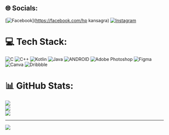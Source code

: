 
## 🌐 Socials:
[![Facebook](https://img.shields.io/badge/Facebook-%231877F2.svg?logo=Facebook&logoColor=white)](https://facebook.com/hp kansagra) [![Instagram](https://img.shields.io/badge/Instagram-%23E4405F.svg?logo=Instagram&logoColor=white)](https://instagram.com/harsh_10_38) 

# 💻 Tech Stack:
![C](https://img.shields.io/badge/c-%2300599C.svg?style=for-the-badge&logo=c&logoColor=white) ![C++](https://img.shields.io/badge/c++-%2300599C.svg?style=for-the-badge&logo=c%2B%2B&logoColor=white) ![Kotlin](https://img.shields.io/badge/kotlin-%230095D5.svg?style=for-the-badge&logo=kotlin&logoColor=white) ![Java](https://img.shields.io/badge/java-%23ED8B00.svg?style=for-the-badge&logo=java&logoColor=white) ![ANDROID](https://img.shields.io/badge/android-%2320232a.svg?style=for-the-badge&logo=android&logoColor=%a4c639) ![Adobe Photoshop](https://img.shields.io/badge/adobephotoshop-%2331A8FF.svg?style=for-the-badge&logo=adobephotoshop&logoColor=white) 	![Figma](https://img.shields.io/badge/figma-%23F24E1E.svg?style=for-the-badge&logo=figma&logoColor=white) ![Canva](https://img.shields.io/badge/Canva-%2300C4CC.svg?style=for-the-badge&logo=Canva&logoColor=white) ![Dribbble](https://img.shields.io/badge/Dribbble-EA4C89?style=for-the-badge&logo=dribbble&logoColor=white)
# 📊 GitHub Stats:
![](https://github-readme-stats.vercel.app/api?username=hpkansagra&theme=dark&hide_border=false&include_all_commits=false&count_private=false)<br/>
![](https://github-readme-streak-stats.herokuapp.com/?user=hpkansagra&theme=dark&hide_border=false)<br/>
![](https://github-readme-stats.vercel.app/api/top-langs/?username=hpkansagra&theme=dark&hide_border=false&include_all_commits=false&count_private=false&layout=compact)

---
[![](https://visitcount.itsvg.in/api?id=hpkansagra&icon=0&color=0)](https://visitcount.itsvg.in)

<!-- Proudly created with GPRM ( https://gprm.itsvg.in ) -->
